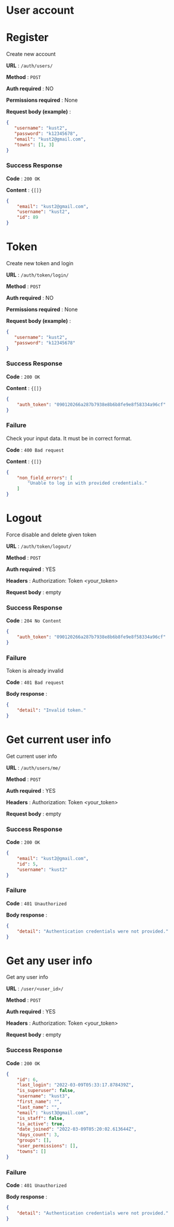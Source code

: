 # User account

# Register

Create new account

**URL** : `/auth/users/`

**Method** : `POST`

**Auth required** : NO

**Permissions required** : None

**Request body (example)** : 
```json
{
   "username": "kust2",
   "password": "k12345678",
   "email": "kust2@gmail.com",
   "towns": [1, 3]
}
```

### Success Response

**Code** : `200 OK`

**Content** : `{[]}`

```json
{
    "email": "kust2@gmail.com",
    "username": "kust2",
    "id": 89
}
```


# Token

Create new token and login

**URL** : `/auth/token/login/`

**Method** : `POST`

**Auth required** : NO

**Permissions required** : None

**Request body (example)** : 
```json
{
   "username": "kust2",
   "password": "k12345678"
}
```

### Success Response

**Code** : `200 OK`

**Content** : `{[]}`

```json
{
    "auth_token": "090120266a287b7938e8b6b8fe9e8f58334a96cf"
}
```

### Failure

Check your input data. It must be in correct format.

**Code** : `400 Bad request`

**Content** : `{[]}`

```json
{
    "non_field_errors": [
        "Unable to log in with provided credentials."
    ]
}
```

# Logout

Force disable and delete given token

**URL** : `/auth/token/logout/`

**Method** : `POST`

**Auth required** : YES

**Headers** : 
    Authorization: Token <your_token>

**Request body** : empty

### Success Response

**Code** : `204 No Content`

```json
{
    "auth_token": "090120266a287b7938e8b6b8fe9e8f58334a96cf"
}
```

### Failure

Token is already invalid

**Code** : `401 Bad request`

**Body response** :
```json
{
    "detail": "Invalid token."
}
```


# Get current user info

Get current user info

**URL** : `/auth/users/me/`

**Method** : `POST`

**Auth required** : YES

**Headers** : 
    Authorization: Token <your_token>

**Request body** : empty

### Success Response

**Code** : `200 OK`

```json
{
    "email": "kust2@gmail.com",
    "id": 5,
    "username": "kust2"
}
```

### Failure

**Code** : `401 Unauthorized`

**Body response** :
```json
{
    "detail": "Authentication credentials were not provided."
}
```

# Get any user info

Get any user info

**URL** : `/user/<user_id>/`

**Method** : `POST`

**Auth required** : YES

**Headers** : 
    Authorization: Token <your_token>

**Request body** : empty

### Success Response

**Code** : `200 OK`

```json
{
    "id": 6,
    "last_login": "2022-03-09T05:33:17.878439Z",
    "is_superuser": false,
    "username": "kust3",
    "first_name": "",
    "last_name": "",
    "email": "kust3@gmail.com",
    "is_staff": false,
    "is_active": true,
    "date_joined": "2022-03-09T05:20:02.613644Z",
    "days_count": 3,
    "groups": [],
    "user_permissions": [],
    "towns": []
}
```

### Failure

**Code** : `401 Unauthorized`

**Body response** :
```json
{
    "detail": "Authentication credentials were not provided."
}
```



